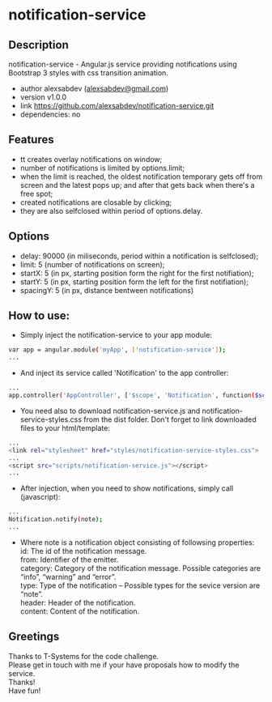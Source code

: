 notification-service
=======================
## Description
notification-service - Angular.js service providing notifications using Bootstrap 3 styles with css transition animation. 
* author alexsabdev (alexsabdev@gmail.com)
* version v1.0.0
* link https://github.com/alexsabdev/notification-service.git
* dependencies: no

## Features
* tt creates overlay notifications on window; 
* number of notifications is limited by options.limit;
* when the limit is reached, the oldest notification temporary gets off from screen and the latest pops up; and after that gets back when there's a free spot;
* created notifications are closable by clicking;
* they are also selfclosed within period of options.delay.

## Options
* delay: 90000 (in miliseconds, period within a notification is selfclosed);
* limit: 5 (number of notifications on screen);
* startX: 5 (in px, starting position form the right for the first notifiation);
* startY: 5 (in px, starting position form the left for the first notifiation);
* spacingY: 5 (in px, distance bentween notifications)

## How to use:
* Simply inject the notification-service to your app module:
```bash
var app = angular.module('myApp', ['notification-service']);
...
```
* And inject its service called 'Notification' to the app controller:
```bash
...
app.controller('AppController', ['$scope', 'Notification', function($scope, Notification){...}]);
```
* You need also to download notification-service.js and notification-service-styles.css from the dist folder.
Don't forget to link downloaded files to your html/template:
```bash
...
<link rel="stylesheet" href="styles/notification-service-styles.css">
...
<script src="scripts/notification-service.js"></script>
...
```
* After injection, when you need to show notifications, simply call (javascript):
```bash
...
Notification.notify(note);
...
```
* Where note is a notification object consisting of followsing properties:
<br />   id: The id of the notification message.
<br />   from: Identifier of the emitter.
<br />   category: Category of the notification message. Possible categories are “info”, “warning” and “error”.
<br />   type: Type of the notification – Possible types for the sevice version are “note”.
<br />   header: Header of the notification.
<br />   content: Content of the notification.
## Greetings
Thanks to T-Systems for the code challenge. <br />
Please get in touch with me if your have proposals how to modify the service.<br />
Thanks! <br />
Have fun!